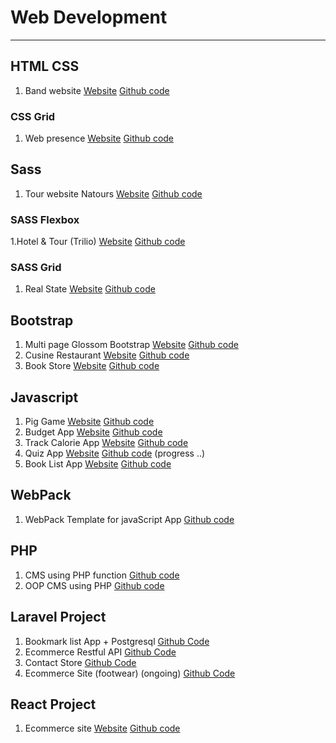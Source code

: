 # Web Development

---

## HTML CSS

1. Band website [Website](https://hemanshueng.github.io/The-band-responsive-website/) [Github code](https://github.com/hemanshuEng/The-band-responsive-website)

### CSS Grid

1. Web presence [Website](https://hemanshueng.github.io/css-grid/) [Github code](https://github.com/hemanshuEng/css-grid)

## Sass

1. Tour website Natours [Website](https://hemanshueng.github.io/Natours-Sass-project/) [Github code](https://github.com/hemanshuEng/Natours-Sass-project)

### SASS Flexbox

1.Hotel & Tour (Trilio) [Website](https://hemanshueng.github.io/Trilio-Sass-Flexbox/) [Github code](https://github.com/hemanshuEng/Trilio-Sass-Flexbox/)

### SASS Grid

1. Real State [Website](https://hemanshueng.github.io/Nexter-Sass-grid/) [Github code](https://github.com/hemanshuEng/Nexter-Sass-grid/)

## Bootstrap

1. Multi page Glossom Bootstrap [Website](https://hemanshueng.github.io/Glossom-Bootstrap/) [Github code](https://github.com/hemanshuEng/Glossom-Bootstrap)
2. Cusine Restaurant [Website](https://hemanshueng.github.io/Cuisine-bootstrap/) [Github code](https://github.com/hemanshuEng/Cuisine-bootstrap)
3. Book Store [Website](https://hemanshueng.github.io/book-store-bootstrap/) [Github code](https://github.com/hemanshuEng/book-store-bootstrap)

## Javascript

1. Pig Game [Website](https://hemanshueng.github.io/Pig-Game/) [Github code](https://github.com/hemanshuEng/Pig-Game)
2. Budget App [Website](https://hemanshueng.github.io/bubget-app/) [Github code](https://github.com/hemanshuEng/bubget-app)
3. Track Calorie App [Website](https://hemanshueng.github.io/Track-Calorie/) [Github code](https://github.com/hemanshuEng/Track-Calorie)
4. Quiz App [Website](https://hemanshueng.github.io/QuizGame/dist/) [Github code](https://github.com/hemanshuEng/QuizGame) (progress ..)
5. Book List App [Website](https://hemanshueng.github.io/BookList/) [Github code](https://github.com/hemanshuEng/BookList)

## WebPack

1. WebPack Template for javaScript App [Github code](https://github.com/hemanshuEng/webpack-template)

## PHP

1. CMS using PHP function [Github code](https://github.com/hemanshuEng/CMS)
2. OOP CMS using PHP [Github code](https://github.com/hemanshuEng/OOPPHP-CMS)

## Laravel Project

1. Bookmark list App + Postgresql [Github Code](https://github.com/hemanshuEng/laravel_postgre)
2. Ecommerce Restful API [Github Code](https://github.com/hemanshuEng/RestfulApi)
3. Contact Store [Github Code](https://github.com/hemanshuEng/ContactStore_laravel)
4. Ecommerce Site (footwear) (ongoing) [Github Code](https://github.com/hemanshuEng/E-commerce-Laravel)

## React Project

1. Ecommerce site [Website](https://react-aroma.netlify.com/) [Github code](https://github.com/hemanshuEng/react-ecommerce)
